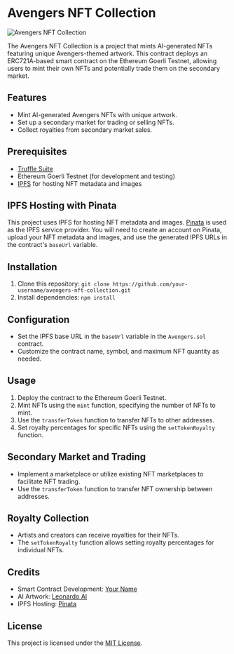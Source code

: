 # Avengers NFT Collection

![Avengers NFT Collection](https://gateway.pinata.cloud/ipfs/QmXvQrfXpkbG6MUVwQZEPx8uxNULewiLpG8XdQrciLzVFR/)

The Avengers NFT Collection is a project that mints AI-generated NFTs featuring unique Avengers-themed artwork. This contract deploys an ERC721A-based smart contract on the Ethereum Goerli Testnet, allowing users to mint their own NFTs and potentially trade them on the secondary market.

## Features

- Mint AI-generated Avengers NFTs with unique artwork.
- Set up a secondary market for trading or selling NFTs.
- Collect royalties from secondary market sales.

## Prerequisites

- [Truffle Suite](https://www.trufflesuite.com/truffle)
- Ethereum Goerli Testnet (for development and testing)
- [IPFS](https://ipfs.io/) for hosting NFT metadata and images

## IPFS Hosting with Pinata

This project uses IPFS for hosting NFT metadata and images. [Pinata](https://pinata.cloud/) is used as the IPFS service provider. You will need to create an account on Pinata, upload your NFT metadata and images, and use the generated IPFS URLs in the contract's `baseUrl` variable.

## Installation

1. Clone this repository: `git clone https://github.com/your-username/avengers-nft-collection.git`
2. Install dependencies: `npm install`

## Configuration

- Set the IPFS base URL in the `baseUrl` variable in the `Avengers.sol` contract.
- Customize the contract name, symbol, and maximum NFT quantity as needed.

## Usage

1. Deploy the contract to the Ethereum Goerli Testnet.
2. Mint NFTs using the `mint` function, specifying the number of NFTs to mint.
3. Use the `transferToken` function to transfer NFTs to other addresses.
4. Set royalty percentages for specific NFTs using the `setTokenRoyalty` function.

## Secondary Market and Trading

- Implement a marketplace or utilize existing NFT marketplaces to facilitate NFT trading.
- Use the `transferToken` function to transfer NFT ownership between addresses.

## Royalty Collection

- Artists and creators can receive royalties for their NFTs.
- The `setTokenRoyalty` function allows setting royalty percentages for individual NFTs.

## Credits

- Smart Contract Development: [Your Name](https://github.com/your-username)
- AI Artwork: [Leonardo AI](https://leonardo.ai/)
- IPFS Hosting: [Pinata](https://pinata.cloud/)

## License

This project is licensed under the [MIT License](LICENSE).
